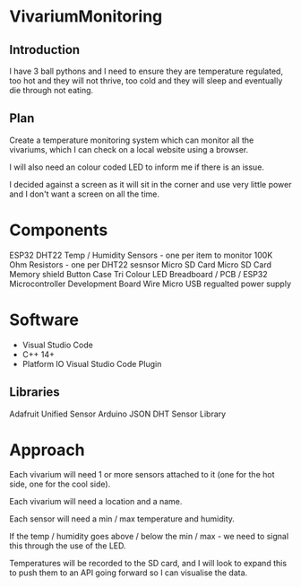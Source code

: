 # VivariumMonitoring

## Introduction

I have 3 ball pythons and I need to ensure they are temperature regulated, too hot and they will not thrive, too cold and they will sleep and eventually die through not eating.

## Plan
Create a temperature monitoring system which can monitor all the vivariums, which I can check on a local website using a browser.

I will also need an colour coded LED to inform me if there is an issue.

I decided against a screen as it will sit in the corner and use very little power and I don't want a screen on all the time.

# Components
ESP32
DHT22 Temp / Humidity Sensors - one per item to monitor
100K Ohm Resistors - one per DHT22 sesnsor
Micro SD Card
Micro SD Card Memory shield
Button
Case
Tri Colour LED
Breadboard / PCB / ESP32 Microcontroller Development Board
Wire
Micro USB regualted power supply

# Software
- Visual Studio Code
- C++ 14+
- Platform IO Visual Studio Code Plugin

## Libraries
Adafruit Unified Sensor
Arduino JSON
DHT Sensor Library

# Approach
Each vivarium will need 1 or more sensors attached to it (one for the hot side, one for the cool side).

Each vivarium will need a location and a name.

Each sensor will need a min / max temperature and humidity.

If the temp / humidity goes above / below the min / max - we need to signal this through the use of the LED.

Temperatures will be recorded to the SD card, and I will look to expand this to push them to an API going forward so I can visualise the data.

